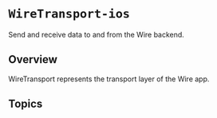 # ``WireTransport-ios``

Send and receive data to and from the Wire backend.

## Overview

WireTransport represents the transport layer of the Wire app.

## Topics
